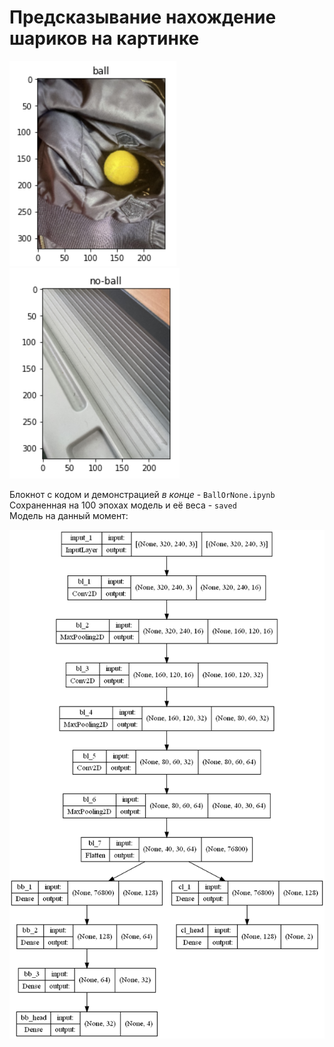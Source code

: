 # Предсказывание нахождение шариков на картинке

![detected ball](https://github.com/captaincod/the-ball-or-not-the-ball/blob/4ede825cebed0b8b5f8f38510abc12eb853677a0/detected_ball.png)
![detected no ball](https://github.com/captaincod/the-ball-or-not-the-ball/blob/4ede825cebed0b8b5f8f38510abc12eb853677a0/detected_none.png)

Блокнот с кодом и демонстрацией _в конце_ - `BallOrNone.ipynb`  
Сохраненная на 100 эпохах модель и её веса - `saved`  
Модель на данный момент:  

![model](https://github.com/captaincod/the-ball-or-not-the-ball/blob/9b943c295f7ed1f28222f36deb35ccd8bbda85fa/model.png)
